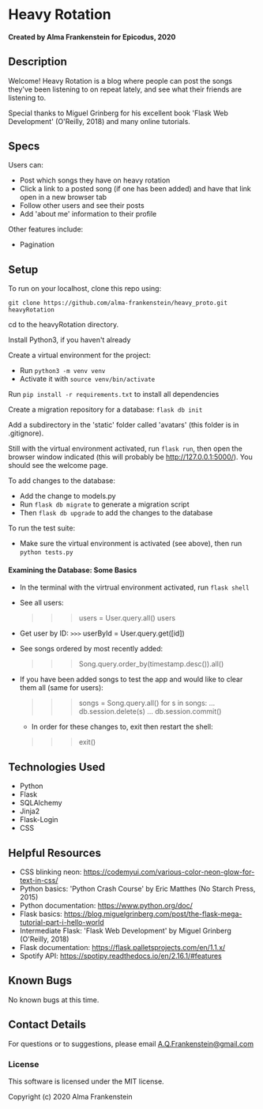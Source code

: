 # Heavy Rotation

#### Created by Alma Frankenstein for Epicodus, 2020

## Description
Welcome! Heavy Rotation is a blog where people can post the songs they've been listening to on repeat lately, and see what their friends are listening to.

Special thanks to Miguel Grinberg for his excellent book 'Flask Web Development' (O'Reilly, 2018) and many online tutorials.

## Specs
Users can:
* Post which songs they have on heavy rotation
* Click a link to a posted song (if one has been added) and have that link open in a new browser tab
* Follow other users and see their posts
* Add 'about me' information to their profile

Other features include:
* Pagination

## Setup

To run on your localhost, clone this repo using:

```git clone https://github.com/alma-frankenstein/heavy_proto.git heavyRotation```

cd to the heavyRotation directory.

Install Python3, if you haven't already

Create a virtual environment for the project:
* Run ```python3 -m venv venv```
* Activate it with ```source venv/bin/activate```

Run ```pip install -r requirements.txt``` to install all dependencies

Create a migration repository for a database: ```flask db init```

Add a subdirectory in the 'static' folder called 'avatars' (this folder is in .gitignore).

Still with the virtual environment activated, run ```flask run```, then open the browser window indicated
(this will probably be http://127.0.0.1:5000/). You should see the welcome page.

To add changes to the database:
* Add the change to models.py
* Run ```flask db migrate``` to generate a migration script
* Then ```flask db upgrade``` to add the changes to the database

To run the test suite:
* Make sure the virtual environment is activated (see above), then run ```python tests.py```

#### Examining the Database: Some Basics
* In the terminal with the virtrual environment activated, run ```flask shell```
* See all users:
  >>> users = User.query.all() 
  >>> users

* Get user by ID:
  `>>>` userById = User.query.get([id])

* See songs ordered by most recently added:
  >>> Song.query.order_by(timestamp.desc()).all()

* If you have been added songs to test the app and would like to clear them all (same for users):
  >>> songs = Song.query.all()
  >>> for s in songs:
  ...     db.session.delete(s)
  ... 
  >>> db.session.commit()

  * In order for these changes to, exit then restart the shell:
  >>> exit()

## Technologies Used

* Python
* Flask
* SQLAlchemy
* Jinja2
* Flask-Login
* CSS

## Helpful Resources
* CSS blinking neon:
    https://codemyui.com/various-color-neon-glow-for-text-in-css/
* Python basics:
    'Python Crash Course' by Eric Matthes (No Starch Press, 2015)
* Python documentation:
    https://www.python.org/doc/
* Flask basics:
    https://blog.miguelgrinberg.com/post/the-flask-mega-tutorial-part-i-hello-world
* Intermediate Flask:
    'Flask Web Development' by Miguel Grinberg (O'Reilly, 2018)
* Flask documentation:
    https://flask.palletsprojects.com/en/1.1.x/
* Spotify API:
    https://spotipy.readthedocs.io/en/2.16.1/#features

## Known Bugs

No known bugs at this time.

## Contact Details

For questions or to suggestions, please email A.Q.Frankenstein@gmail.com

### License

This software is licensed under the MIT license.

Copyright (c) 2020 Alma Frankenstein


